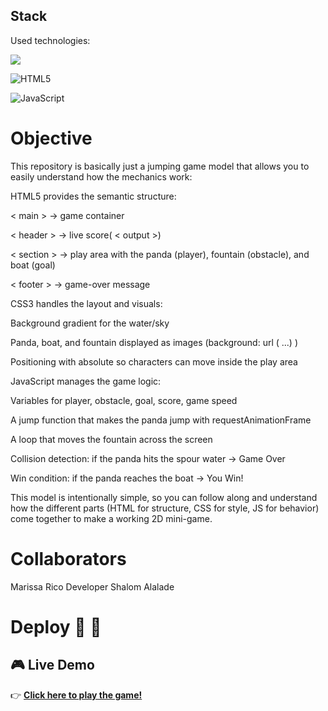 ## Stack

Used technologies:

<a href="https://developer.mozilla.org/es/docs/Web/CSS">
<img src= "https://user-images.githubusercontent.com/121863208/227808642-a8dcfecb-74b9-4796-8b2b-7bfe5cf1b4ba.svg"/>
</a>

![HTML5](https://img.shields.io/badge/html5-%23E34F26.svg?style=for-the-badge&logo=html5&logoColor=white)

![JavaScript](https://img.shields.io/badge/javascript-%23323330.svg?style=for-the-badge&logo=javascript&logoColor=%23F7DF1E)

# Objective

This repository is basically just a jumping game model that allows you to easily understand how the mechanics work:

HTML5 provides the semantic structure:

 < main > → game container

< header > → live score( < output >)

< section > → play area with the panda (player), fountain (obstacle), and boat (goal)

< footer > → game-over message

CSS3 handles the layout and visuals:

Background gradient for the water/sky

Panda, boat, and fountain displayed as images (background: url ( ...) )

Positioning with absolute so characters can move inside the play area

JavaScript manages the game logic:

Variables for player, obstacle, goal, score, game speed

A jump function that makes the panda jump with requestAnimationFrame

A loop that moves the fountain across the screen

Collision detection: if the panda hits the spour water → Game Over

Win condition: if the panda reaches the boat → You Win!

This model is intentionally simple, so you can follow along and understand how the different parts (HTML for structure, CSS for style, JS for behavior) come together to make a working 2D mini-game.

# Collaborators 
Marissa Rico Developer
Shalom Alalade

# Deploy 🚀 🚀 
 ## 🎮 Live Demo 
👉 [**Click here to play the game!**](https://maricode-40.github.io/panda-jumping-game-mayerfeld-final/)


